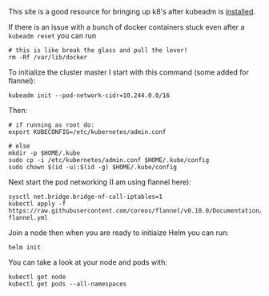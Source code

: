 This site is a good resource for bringing up k8's after kubeadm is [installed](https://kubernetes.io/docs/setup/independent/install-kubeadm/).

If there is an issue with a bunch of docker containers stuck even after a `kubeadm reset` you can run
```
# this is like break the glass and pull the lever!
rm -Rf /var/lib/docker
```

To initialize the cluster master I start with this command (some added for flannel):
```
kubeadm init --pod-network-cidr=10.244.0.0/16
```

Then:
```
# if running as root do:
export KUBECONFIG=/etc/kubernetes/admin.conf

# else
mkdir -p $HOME/.kube
sudo cp -i /etc/kubernetes/admin.conf $HOME/.kube/config
sudo chown $(id -u):$(id -g) $HOME/.kube/config
```

Next start the pod networking (I am using flannel here):
```
sysctl net.bridge.bridge-nf-call-iptables=1
kubectl apply -f https://raw.githubusercontent.com/coreos/flannel/v0.10.0/Documentation/kube-flannel.yml
```

Join a node then when you are ready to initiaize Helm you can run:
```
helm init
```

You can take a look at your node and pods with:
```
kubectl get node
kubectl get pods --all-namespaces
```